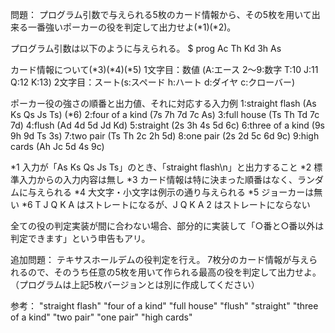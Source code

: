 問題：
プログラム引数で与えられる5枚のカード情報から、その5枚を用いて出来る一番強いポーカーの役を判定して出力せよ(*1)(*2)。

プログラム引数は以下のように与えられる。
$ prog Ac Th Kd 3h As

カード情報について(*3)(*4)(*5)
1文字目：数値 (A:エース 2〜9:数字 T:10 J:11 Q:12 K:13)
2文字目：スート(s:スペード h:ハート d:ダイヤ c:クローバー)

ポーカー役の強さの順番と出力値、それに対応する入力例
1:straight flash (As Ks Qs Js Ts) (*6)
2:four of a kind (7s 7h 7d 7c As)
3:full house (Ts Th Td 7c 7d)
4:flush (Ad 4d 5d Jd Kd)
5:straight (2s 3h 4s 5d 6c)
6:three of a kind (9s 9h 9d Ts 3s)
7:two pair (Ts Th 2c 2h 5d)
8:one pair (2s 2d 5c 6d 9c)
9:high cards (Ah Jc 5d 4s 9c)

*1 入力が「As Ks Qs Js Ts」のとき、「straight flash\n」と出力すること
*2 標準入力からの入力内容は無し
*3 カード情報は特に決まった順番はなく、ランダムに与えられる
*4 大文字・小文字は例示の通り与えられる
*5 ジョーカーは無い
*6 T J Q K A はストレートになるが、J Q K A 2 はストレートにならない

全ての役の判定実装が間に合わない場合、部分的に実装して「○番と○番以外は判定できます」という申告もアリ。

追加問題：
テキサスホールデムの役判定を行え。
7枚分のカード情報が与えられるので、そのうち任意の5枚を用いて作られる最高の役を判定して出力せよ。
（プログラムは上記5枚バージョンとは別に作成してください）

参考：
"straight flash"
"four of a kind"
"full house"
"flush"
"straight"
"three of a kind"
"two pair"
"one pair"
"high cards"